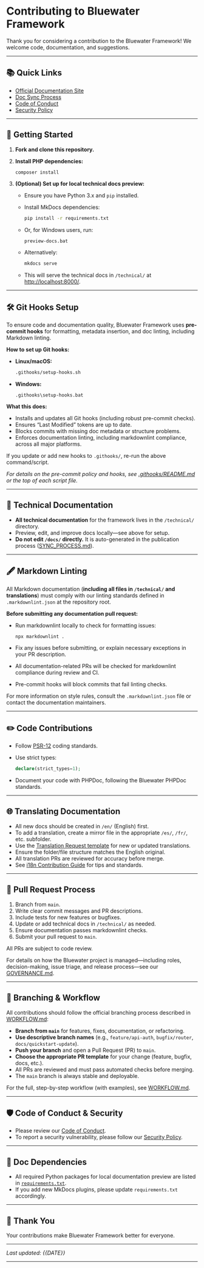 # Contributing to Bluewater Framework

Thank you for considering a contribution to the Bluewater Framework!
We welcome code, documentation, and suggestions.

---

## 📚 Quick Links

* [Official Documentation Site](https://BluewaterMVC.github.io/bluewater-docs/)
* [Doc Sync Process](https://github.com/BluewaterMVC/bluewater-docs/blob/main/SYNC_PROCESS.md)
* [Code of Conduct](https://github.com/BluewaterMVC/bluewater-docs/blob/main/CODE_OF_CONDUCT.md)
* [Security Policy](https://github.com/BluewaterMVC/bluewater-docs/blob/main/SECURITY.md)

---

## 🚀 Getting Started

1. **Fork and clone this repository.**

2. **Install PHP dependencies:**

   ```bash
   composer install
   ```

3. **(Optional) Set up for local technical docs preview:**

   * Ensure you have Python 3.x and `pip` installed.
   * Install MkDocs dependencies:

     ```bash
     pip install -r requirements.txt
     ```
   * Or, for Windows users, run:

     ```
     preview-docs.bat
     ```
   * Alternatively:

     ```bash
     mkdocs serve
     ```
   * This will serve the technical docs in `/technical/` at [http://localhost:8000/](http://localhost:8000/).

---

## 🛠️ Git Hooks Setup

To ensure code and documentation quality, Bluewater Framework uses **pre-commit hooks** for formatting, metadata insertion, and doc linting, including Markdown linting.

**How to set up Git hooks:**

* **Linux/macOS:**

  ```bash
  .githooks/setup-hooks.sh
  ```
* **Windows:**

  ```
  .githooks\setup-hooks.bat
  ```

**What this does:**

* Installs and updates all Git hooks (including robust pre-commit checks).
* Ensures “Last Modified” tokens are up to date.
* Blocks commits with missing doc metadata or structure problems.
* Enforces documentation linting, including markdownlint compliance, across all major platforms.

If you update or add new hooks to `.githooks/`, re-run the above command/script.

*For details on the pre-commit policy and hooks, see [.githooks/README.md](.githooks/README.md) or the top of each script file.*

---

## 📝 Technical Documentation

* **All technical documentation** for the framework lives in the `/technical/` directory.
* Preview, edit, and improve docs locally—see above for setup.
* **Do not edit `/docs/` directly.**
  It is auto-generated in the publication process ([SYNC\_PROCESS.md](https://github.com/BluewaterMVC/bluewater-docs/blob/main/SYNC_PROCESS.md)).

---

## 🖋️ Markdown Linting

All Markdown documentation (**including all files in `/technical/` and translations**) must comply with our linting standards defined in `.markdownlint.json` at the repository root.

**Before submitting any documentation pull request:**

* Run markdownlint locally to check for formatting issues:

  ```bash
  npx markdownlint .
  ```
* Fix any issues before submitting, or explain necessary exceptions in your PR description.
* All documentation-related PRs will be checked for markdownlint compliance during review and CI.
* Pre-commit hooks will block commits that fail linting checks.

For more information on style rules, consult the `.markdownlint.json` file or contact the documentation maintainers.

---

## ✏️ Code Contributions

* Follow [PSR-12](https://www.php-fig.org/psr/psr-12/) coding standards.
* Use strict types:

  ```php
  declare(strict_types=1);
  ```
* Document your code with PHPDoc, following the Bluewater PHPDoc standards.

---

## 🌐 Translating Documentation

* All new docs should be created in `/en/` (English) first.
* To add a translation, create a mirror file in the appropriate `/es/`, `/fr/`, etc. subfolder.
* Use the [Translation Request template](.github/ISSUE_TEMPLATE/translation_request.md) for new or updated translations.
* Ensure the folder/file structure matches the English original.
* All translation PRs are reviewed for accuracy before merge.
* See [i18n Contribution Guide](docs/en/contribute/i18n.md) for tips and standards.

---

## 🤝 Pull Request Process

1. Branch from `main`.
2. Write clear commit messages and PR descriptions.
3. Include tests for new features or bugfixes.
4. Update or add technical docs in `/technical/` as needed.
5. Ensure documentation passes markdownlint checks.
6. Submit your pull request to `main`.

All PRs are subject to code review.

For details on how the Bluewater project is managed—including roles, decision-making, issue triage, and release process—see our [GOVERNANCE.md](./GOVERNANCE.md).

---

## 🔀 Branching & Workflow

All contributions should follow the official branching process described in [WORKFLOW.md](./WORKFLOW.md):

* **Branch from `main`** for features, fixes, documentation, or refactoring.
* **Use descriptive branch names** (e.g., `feature/api-auth`, `bugfix/router`, `docs/quickstart-update`).
* **Push your branch** and open a Pull Request (PR) to `main`.
* **Choose the appropriate PR template** for your change (feature, bugfix, docs, etc.).
* All PRs are reviewed and must pass automated checks before merging.
* The `main` branch is always stable and deployable.

For the full, step-by-step workflow (with examples), see [WORKFLOW.md](./WORKFLOW.md).

---

## 🛡️ Code of Conduct & Security

* Please review our [Code of Conduct](https://github.com/BluewaterMVC/bluewater-docs/blob/main/CODE_OF_CONDUCT.md).
* To report a security vulnerability, please follow our [Security Policy](https://github.com/BluewaterMVC/bluewater-docs/blob/main/SECURITY.md).

---

## 📝 Doc Dependencies

* All required Python packages for local documentation preview are listed in [`requirements.txt`](./requirements.txt).
* If you add new MkDocs plugins, please update `requirements.txt` accordingly.

---

## 🙌 Thank You

Your contributions make Bluewater Framework better for everyone.

---

*Last updated: {{DATE}}*

---
